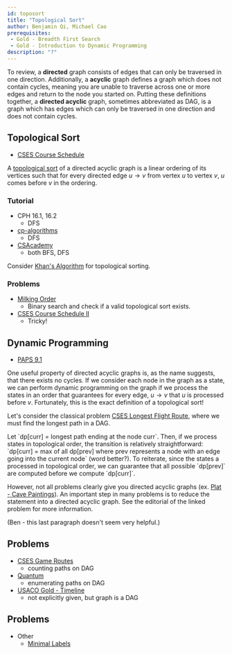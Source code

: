 ```yaml
---
id: toposort
title: "Topological Sort"
author: Benjamin Qi, Michael Cao
prerequisites: 
 - Gold - Breadth First Search
 - Gold - Introduction to Dynamic Programming
description: "?"
---
```


To review, a **directed** graph consists of edges that can only be traversed in one direction. Additionally, a **acyclic** graph defines a graph which does not contain cycles, meaning you are unable to traverse across one or more edges and return to the node you started on. Putting these definitions together, a **directed acyclic** graph, sometimes abbreviated as DAG, is a graph which has edges which can only be traversed in one direction and does not contain cycles. 

## Topological Sort

 - [CSES Course Schedule](https://cses.fi/problemset/task/1679)

A [topological sort](https://en.wikipedia.org/wiki/Topological_sorting) of a directed acyclic graph is a linear ordering of its vertices such that for every directed edge $u\to v$ from vertex $u$ to vertex $v$, $u$ comes before $v$ in the ordering. 

### Tutorial

 - CPH 16.1, 16.2
   - DFS
 - [cp-algorithms](https://cp-algorithms.com/graph/topological-sort.html)
   - DFS
 - [CSAcademy](https://csacademy.com/lesson/topological_sorting)
   - both BFS, DFS
   
Consider [Khan's Algorithm](https://en.wikipedia.org/wiki/Topological_sorting#Kahn's_algorithm) for topological sorting.

### Problems

  - [Milking Order](http://www.usaco.org/index.php?page=viewproblem2&cpid=838)
    - Binary search and check if a valid topological sort exists. 
  - [CSES Course Schedule II](https://cses.fi/problemset/task/1757)
    - Tricky!

## Dynamic Programming

 - [PAPS 9.1](https://www.csc.kth.se/~jsannemo/slask/main.pdf)

One useful property of directed acyclic graphs is, as the name suggests, that there exists no cycles. If we consider each node in the graph as a state, we can perform dynamic programming on the graph if we process the states in an order that guarantees for every edge, $u\to v$ that $u$ is processed before $v$. Fortunately, this is the exact definition of a topological sort!

Let's consider the classical problem [CSES Longest Flight Route](https://cses.fi/problemset/task/1680), where we must find the longest path in a DAG.

<spoiler title="Solution">
Let `dp[curr] = longest path ending at the node curr`. Then, if we process states in topological order, the transition is relatively straightforward: `dp[curr] = max of all dp[prev] where prev represents a node with an edge going into the current node` (word better?). To reiterate, since the states a processed in topological order, we can guarantee that all possible `dp[prev]` are computed before we compute `dp[curr]`.
</spoiler>

However, not all problems clearly give you directed acyclic graphs (ex. [Plat - Cave Paintings](http://usaco.org/index.php?page=viewproblem2&cpid=996)). An important step in many problems is to reduce the statement into a directed acyclic graph. See the editorial of the linked problem for more information.

(Ben - this last paragraph doesn't seem very helpful.)

## Problems

  - [CSES Game Routes](https://cses.fi/problemset/task/1681)
    - counting paths on DAG
  - [Quantum](https://open.kattis.com/contests/acpc17open/problems/quantumsuperposition)
    - enumerating paths on DAG
  - [USACO Gold - Timeline](http://www.usaco.org/index.php?page=viewproblem2&cpid=1017)
    - not explicitly given, but graph is a DAG

## Problems

 - Other
   - [Minimal Labels](http://codeforces.com/contest/825/problem/E) [](53)
